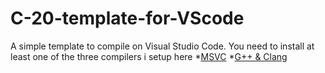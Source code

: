 # C-20-template-for-VScode
A simple template to compile on Visual Studio Code.
You need to install at least one of the three compilers i setup here
  *[MSVC](https://visualstudio.microsoft.com/es/)
  *[G++ & Clang](https://github.com/brechtsanders/winlibs_mingw/releases/download/12.2.0-15.0.7-10.0.0-ucrt-r4/winlibs-i686-posix-dwarf-gcc-12.2.0-mingw-w64ucrt-10.0.0-r4.7z)
